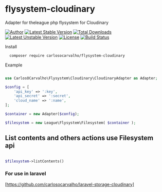 # flysystem-cloudinary
Adapter for theleague php flysystem for Cloudinary

[![Author](https://img.shields.io/badge/autor-@carlosocarvalho-blue.svg?style=flat-square)](https://twitter.com/carlosocarvalho)
[![Latest Stable Version](https://poser.pugx.org/carlosocarvalho/flysystem-cloudinary/v/stable)](https://packagist.org/packages/carlosocarvalho/flysystem-cloudinary) [![Total Downloads](https://poser.pugx.org/carlosocarvalho/flysystem-cloudinary/downloads)](https://packagist.org/packages/carlosocarvalho/flysystem-cloudinary) [![Latest Unstable Version](https://poser.pugx.org/carlosocarvalho/flysystem-cloudinary/v/unstable)](https://packagist.org/packages/carlosocarvalho/flysystem-cloudinary) [![License](https://poser.pugx.org/carlosocarvalho/flysystem-cloudinary/license)](https://packagist.org/packages/carlosocarvalho/flysystem-cloudinary)
[![Build Status](https://travis-ci.org/carlosocarvalho/flysystem-cloudinary.svg?branch=master)](https://travis-ci.org/carlosocarvalho/flysystem-cloudinary)


Install

```bash
  composer require carlosocarvalho/flysystem-cloudinary
```
Example

```php

use CarlosOCarvalho\Flysystem\Cloudinary\CloudinaryAdapter as Adapter;

$config = [
    'api_key' => ':key',
    'api_secret' => ':secret',
    'cloud_name' => ':name',
];

$container = new Adapter($config);

$filesystem = new League\Flysystem\Filesystem( $container );

```

## List contents and others actions use Filesystem api

```php

$filesystem->listContents()

```


### For use in laravel

[https://github.com/carlosocarvalho/laravel-storage-cloudinary]


 
 